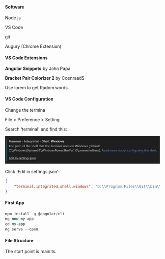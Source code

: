 #### Software

Node.js

VS Code

git

Augury (Chrome Extension)

#### VS Code Extensions

**Angular Snippets** by John Papa

**Bracket Pair Colorizer 2** by CoenraadS

Use lorem to get Radom words.

#### VS Code Configuration

Change the termina

File > Preference > Setting

Search 'terminal' and find this:

![image-20200802091545777](image-20200802091545777.png)

Click 'Edit in settings.json':

```json
{
    "terminal.integrated.shell.windows": "D:\\Program Files\\Git\\bin\\bash.exe"
}
```

#### First App

```javascript
npm install -g @angular/cli
ng new my-app
cd my-app
ng serve --open
```

#### File Structure

The start point is main.ts. 